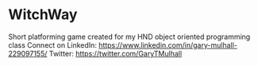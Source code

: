 # WitchWay
Short platforming game created for my HND object oriented programming class
Connect on LinkedIn: https://www.linkedin.com/in/gary-mulhall-229097155/
Twitter: https://twitter.com/GaryTMulhall
